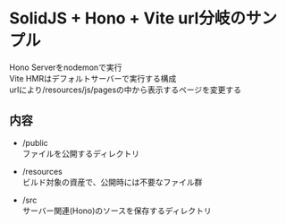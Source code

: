 # SolidJS + Hono + Vite url分岐のサンプル

Hono Serverをnodemonで実行  
Vite HMRはデフォルトサーバーで実行する構成  
urlにより/resources/js/pagesの中から表示するページを変更する

## 内容

- /public  
ファイルを公開するディレクトリ  

- /resources  
ビルド対象の資産で、公開時には不要なファイル群  

- /src  
サーバー関連(Hono)のソースを保存するディレクトリ  
